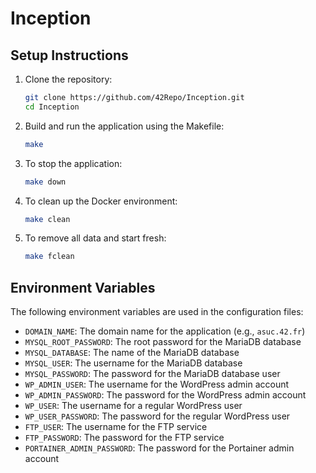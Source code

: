 # Inception

## Setup Instructions

1. Clone the repository:

   ```sh
   git clone https://github.com/42Repo/Inception.git
   cd Inception
   ```

2. Build and run the application using the Makefile:

   ```sh
   make
   ```

3. To stop the application:

   ```sh
   make down
   ```

4. To clean up the Docker environment:

   ```sh
   make clean
   ```

5. To remove all data and start fresh:

   ```sh
   make fclean
   ```

## Environment Variables

The following environment variables are used in the configuration files:

- `DOMAIN_NAME`: The domain name for the application (e.g., `asuc.42.fr`)
- `MYSQL_ROOT_PASSWORD`: The root password for the MariaDB database
- `MYSQL_DATABASE`: The name of the MariaDB database
- `MYSQL_USER`: The username for the MariaDB database
- `MYSQL_PASSWORD`: The password for the MariaDB database user
- `WP_ADMIN_USER`: The username for the WordPress admin account
- `WP_ADMIN_PASSWORD`: The password for the WordPress admin account
- `WP_USER`: The username for a regular WordPress user
- `WP_USER_PASSWORD`: The password for the regular WordPress user
- `FTP_USER`: The username for the FTP service
- `FTP_PASSWORD`: The password for the FTP service
- `PORTAINER_ADMIN_PASSWORD`: The password for the Portainer admin account
